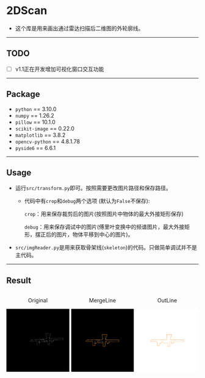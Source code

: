 # 2DScan

- 这个库是用来画出通过雷达扫描后二维图的外轮廓线。

---

## TODO

 - [ ] v1.1正在开发增加可视化窗口交互功能

---

## Package

 - `python` == 3.10.0
 - `numpy` == 1.26.2
 - `pillow` == 10.1.0
 - `scikit-image` == 0.22.0
 - `matplotlib` == 3.8.2
 - `opencv-python` == 4.8.1.78
 - `pyside6` == 6.6.1
---

## Usage

 - 运行`src/transform.py`即可。按照需要更改图片路径和保存路径。
    
    - 代码中有`crop`和`debug`两个选项 (默认为`False`不保存):
        
        `crop`：用来保存裁剪后的图片(按照图片中物体的最大外接矩形保存)

        `debug`：用来保存调试中的图片(傅里叶变换中的频谱图片，最大外接矩形，摆正后的图片，物体平移到中心的图片)。
        
        

 - `src/imgReader.py`是用来获取骨架线(`skeleton`)的代码。只做简单调试并不是主代码。

---

## Result
<div style="display: flex; justify-content: center; align-items: center; gap: 5px;">
  <div style="text-align: center;">
    <p>Original</p>
    <img src="/img/img2.jpg" alt="Original Image" style="width: 400px;">
  </div>
  <div style="text-align: center;">
    <p>MergeLine</p>
    <img src="/result/mergeLine.png" alt="MergeLine Image" style="width: 400px;">
  </div>
  <div style="text-align: center;">
    <p>OutLine</p>
    <img src="/result/outLine.png" alt="OutLine Image" style="width: 400px;">
  </div>
</div>
